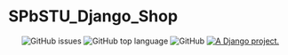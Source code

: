 # SPbSTU_Django_Shop

<ul>
  <img alt="GitHub issues" src="https://img.shields.io/github/issues/duxevy/SPbSTU_Django_Shop">
  <img alt="GitHub top language" src="https://img.shields.io/github/languages/top/duxevy/SPbSTU_Django_Shop">
  <img alt="GitHub" src="https://img.shields.io/github/license/duxevy/SPbSTU_Django_Shop">
  <a href="http://www.djangoproject.com/"><img src="https://www.djangoproject.com/m/img/badges/djangoproject120x25.gif" border="0" alt="A Django project." title="A Django project." /></a>
</ul>
